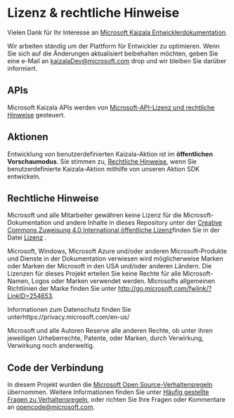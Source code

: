 # <a name="license--terms-of-use"></a>Lizenz & rechtliche Hinweise

Vielen Dank für Ihr Interesse an [Microsoft Kaizala Entwicklerdokumentation](index.md).

Wir arbeiten ständig um der Plattform für Entwickler zu optimieren. Wenn Sie sich auf die Änderungen aktualisiert beibehalten möchten, geben Sie eine e-Mail an kaizalaDev@microsoft.com drop und wir bleiben Sie darüber informiert.


## <a name="apis"></a>APIs
Microsoft Kaizala APIs werden von [Microsoft-API-Lizenz und rechtliche Hinweise](https://docs.microsoft.com/en-us/outlook/rest/terms-of-use) gesteuert.

## <a name="actions"></a>Aktionen

Entwicklung von benutzerdefinierten Kaizala-Aktion ist im **öffentlichen Vorschaumodus**. Sie stimmen zu, [Rechtliche Hinweise](ActionSDKLicense.md), wenn Sie benutzerdefinierte Kaizala-Aktion mithilfe von unseren Aktion SDK entwickeln.


## <a name="legal-notices"></a>Rechtliche Hinweise
Microsoft und alle Mitarbeiter gewähren keine Lizenz für die Microsoft-Dokumentation und andere Inhalte in dieses Repository unter der [Creative Commons Zuweisung 4.0 International öffentliche Lizenz](https://creativecommons.org/licenses/by/4.0/legalcode)finden Sie in der Datei [Lizenz](LICENSE.md) .

Microsoft, Windows, Microsoft Azure und/oder anderen Microsoft-Produkte und Dienste in der Dokumentation verwiesen wird möglicherweise Marken oder Marken der Microsoft in den USA und/oder anderen Ländern.
Die Lizenzen für dieses Projekt erteilen Sie keine Rechte für alle Microsoft-Namen, Logos oder Marken verwendet werden.
Microsofts allgemeinen Richtlinien der Marke finden Sie unter http://go.microsoft.com/fwlink/?LinkID=254653.

Informationen zum Datenschutz finden Sie unterhttps://privacy.microsoft.com/en-us/

Microsoft und alle Autoren Reserve alle anderen Rechte, ob unter ihren jeweiligen Urheberrechte, Patente, oder Marken, durch Verwirkung, Verwirkung noch anderweitig.

## <a name="code-of-conduct"></a>Code der Verbindung
In diesem Projekt wurden die [Microsoft Open Source-Verhaltensregeln](https://opensource.microsoft.com/codeofconduct/) übernommen. Weitere Informationen finden Sie unter [Häufig gestellte Fragen zu Verhaltensregeln](https://opensource.microsoft.com/codeofconduct/faq/), oder richten Sie Ihre Fragen oder Kommentare an [opencode@microsoft.com](mailto:opencode@microsoft.com).
